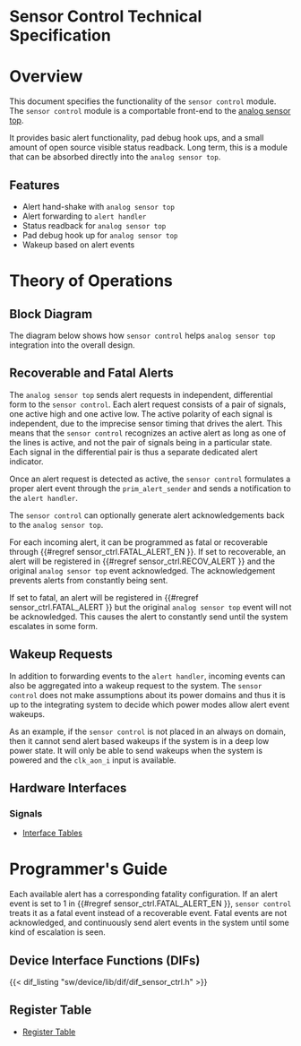 # Sensor Control Technical Specification

# Overview

This document specifies the functionality of the `sensor control` module.
The `sensor control` module is a comportable front-end to the [analog sensor top](../ast/README.md).

It provides basic alert functionality, pad debug hook ups, and a small amount of open source visible status readback.
Long term, this is a module that can be absorbed directly into the `analog sensor top`.

## Features

- Alert hand-shake with `analog sensor top`
- Alert forwarding to `alert handler`
- Status readback for `analog sensor top`
- Pad debug hook up for `analog sensor top`
- Wakeup based on alert events

# Theory of Operations

## Block Diagram

The diagram below shows how `sensor control` helps `analog sensor top` integration into the overall design.

## Recoverable and Fatal Alerts

The `analog sensor top` sends alert requests in independent, differential form to the `sensor control`.
Each alert request consists of a pair of signals, one active high and one active low.
The active polarity of each signal is independent, due to the imprecise sensor timing that drives the alert.
This means that the `sensor control` recognizes an active alert as long as one of the lines is active, and not the pair of signals being in a particular state.
Each signal in the differential pair is thus a separate dedicated alert indicator.

Once an alert request is detected as active, the `sensor control` formulates a proper alert event through the `prim_alert_sender` and sends a notification to the `alert handler`.

The `sensor control` can optionally generate alert acknowledgements back to the `analog sensor top`.

For each incoming alert, it can be programmed as fatal or recoverable through {{#regref sensor_ctrl.FATAL_ALERT_EN }}.
If set to recoverable, an alert will be registered in {{#regref sensor_ctrl.RECOV_ALERT }} and the original `analog sensor top` event acknowledged.
The acknowledgement prevents alerts from constantly being sent.

If set to fatal, an alert will be registered in {{#regref sensor_ctrl.FATAL_ALERT }} but the original `analog sensor top` event will not be acknowledged.
This causes the alert to constantly send until the system escalates in some form.

## Wakeup Requests

In addition to forwarding events to the `alert handler`, incoming events can also be aggregated into a wakeup request to the system.
The `sensor control` does not make assumptions about its power domains and thus it is up to the integrating system to decide which power modes allow alert event wakeups.

As an example, if the `sensor control` is not placed in an always on domain, then it cannot send alert based wakeups if the system is in a deep low power state.
It will only be able to send wakeups when the system is powered and the `clk_aon_i` input is available.

## Hardware Interfaces

### Signals

* [Interface Tables](data/sensor_ctrl.hjson#interfaces)

# Programmer's Guide

Each available alert has a corresponding fatality configuration.
If an alert event is set to 1 in {{#regref sensor_ctrl.FATAL_ALERT_EN }}, `sensor control` treats it as a fatal event instead of a recoverable event.
Fatal events are not acknowledged, and continuously send alert events in the system until some kind of escalation is seen.

## Device Interface Functions (DIFs)

{{< dif_listing "sw/device/lib/dif/dif_sensor_ctrl.h" >}}

## Register Table

* [Register Table](data/sensor_ctrl.hjson#register)
